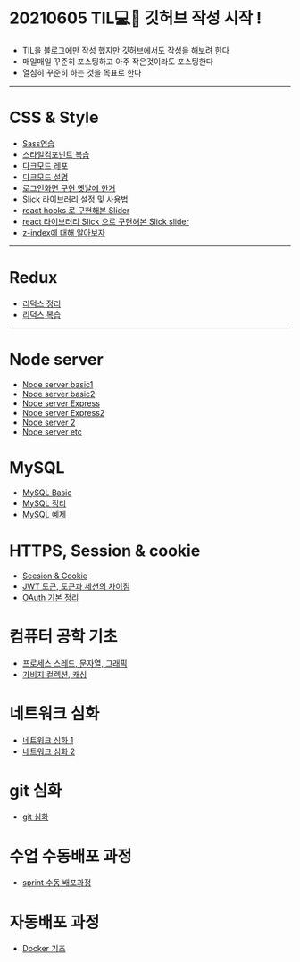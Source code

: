 # 20210605 TIL💻📝 깃허브 작성 시작 ! 

- TIL을 블로그에만 작성 했지만 깃허브에서도 작성을 해보려 한다
- 매일매일 꾸준히 포스팅하고 아주 작은것이라도 포스팅한다
- 열심히 꾸준히 하는 것을 목표로 한다
------------------------------------------------
# CSS & Style
- [Sass연습](https://github.com/Geonwoo-Lee/Sass-Practice-Demo)
- [스타일컴포넌트 복습](https://github.com/Geonwoo-Lee/TIL-/blob/main/TIL/TIL20210706.MD)
- [다크모드 레포](https://github.com/Geonwoo-Lee/Darkmode)
- [다크모드 설명](https://github.com/Geonwoo-Lee/TIL-/blob/main/TIL/Darkmode/TIL20210707.MD)
- [로그인화면 구현 옛날에 한거](https://github.com/Geonwoo-Lee/Sign-up-js-upgrade)
- [Slick 라이브러리 설정 및 사용법](https://github.com/Geonwoo-Lee/TIL-/blob/main/TIL/TIL20210715.MD)
- [react hooks 로 구현해본 Slider](https://github.com/Geonwoo-Lee/TIL-/blob/main/TIL/slider/TIL20210716.MD)
- [react 라이브러리 Slick 으로 구현해본 Slick slider](https://github.com/Geonwoo-Lee/TIL-/blob/main/TIL/slickSlider/slick.MD)
- [z-index에 대해 알아보자](https://github.com/Geonwoo-Lee/TIL-/blob/main/TIL/zindex/zindex.MD)
------------------------------------------------
# Redux

- [리덕스 정리](https://github.com/Geonwoo-Lee/TIL-/blob/main/TIL/Redux/20210709.MD)
- [리덕스 복습](https://github.com/Geonwoo-Lee/TIL-/blob/main/TIL/TIL20210713.MD)
------------------------------------------------
# Node server
- [Node server basic1](https://github.com/Geonwoo-Lee/TIL-/blob/main/TIL/NodeServer/NodeServerBasic.MD)
- [Node server basic2](https://github.com/Geonwoo-Lee/TIL-/blob/main/TIL/NodeServer/NodeServerBasic2.MD)
- [Node server Express](https://github.com/Geonwoo-Lee/TIL-/blob/main/TIL/NodeServer/NodeServerExpress.MD)
- [Node server Express2](https://github.com/Geonwoo-Lee/TIL-/blob/main/TIL/NodeServer/NodeServerExpress2.MD)
- [Node server 2](https://github.com/Geonwoo-Lee/TIL-/blob/main/TIL/NodeServer/NodeServer2.MD)
- [Node server etc](https://github.com/Geonwoo-Lee/TIL-/blob/main/TIL/TIL20210702.MD)

# MySQL
- [MySQL Basic](https://github.com/Geonwoo-Lee/TIL-/blob/main/TIL/MySQL/TIL20210717~18MySQL.MD)
- [MySQL 정리](https://github.com/Geonwoo-Lee/TIL-/blob/main/TIL/MySQL/TIL20210719.MD)
- [MySQL 예제](https://github.com/Geonwoo-Lee/TIL-/blob/main/TIL/MySQL/TIL20210719M.MD)

# HTTPS, Session & cookie
- [Seesion & Cookie](https://github.com/Geonwoo-Lee/TIL-/blob/main/TIL/TIL20210802.MD)
- [JWT 토큰, 토큰과 세션의 차이점](https://github.com/Geonwoo-Lee/TIL-/blob/main/TIL/TIL20210803.MD)
- [OAuth 기본 정리](https://github.com/Geonwoo-Lee/TIL-/blob/main/TIL/TIL20210804.MD)

# 컴퓨터 공학 기초
- [프로세스 스레드, 문자열, 그래픽](https://github.com/Geonwoo-Lee/TIL-/blob/main/TIL/TIL20210805.MD)
- [가비지 컬렉션, 캐싱](https://github.com/Geonwoo-Lee/TIL-/blob/main/TIL/TIL20210806.MD)

# 네트워크 심화
- [네트워크 심화 1](https://github.com/Geonwoo-Lee/TIL-/blob/main/TIL/TIL20210809.MD)
- [네트워크 심화 2](https://github.com/Geonwoo-Lee/TIL-/blob/main/TIL/TIL20210809(2).MD)
# git 심화
- [git 심화](https://github.com/Geonwoo-Lee/TIL-/blob/main/TIL/TIL20210810.MD)
# 수업 수동배포 과정 
- [sprint 수동 배포과정](https://github.com/Geonwoo-Lee/TIL-/blob/main/TIL/TIL20210812.MD)
# 자동배포 과정
- [Docker 기초](https://github.com/Geonwoo-Lee/TIL-/blob/main/TIL/TIL20210814.MD)

